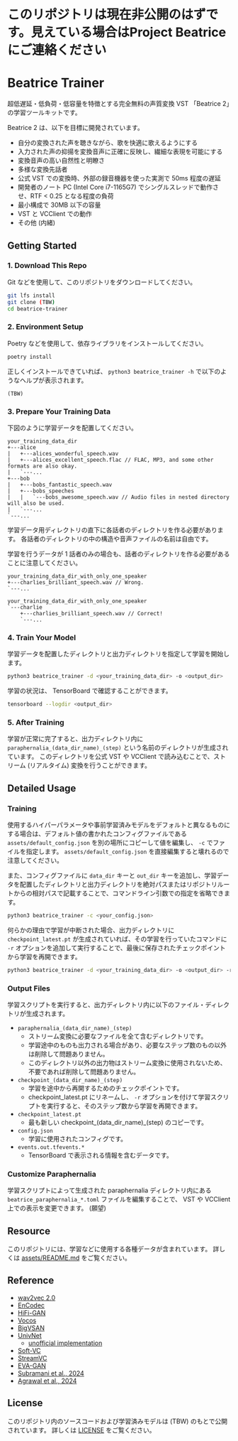 # このリポジトリは現在非公開のはずです。見えている場合はProject Beatriceにご連絡ください

# Beatrice Trainer

超低遅延・低負荷・低容量を特徴とする完全無料の声質変換 VST 「Beatrice 2」の学習ツールキットです。

Beatrice 2 は、以下を目標に開発されています。

* 自分の変換された声を聴きながら、歌を快適に歌えるようにする
* 入力された声の抑揚を変換音声に正確に反映し、繊細な表現を可能にする
* 変換音声の高い自然性と明瞭さ
* 多様な変換先話者
* 公式 VST での変換時、外部の録音機器を使った実測で 50ms 程度の遅延
* 開発者のノート PC (Intel Core i7-1165G7) でシングルスレッドで動作させ、RTF < 0.25 となる程度の負荷
* 最小構成で 30MB 以下の容量
* VST と VCClient での動作
* その他 (内緒)

## Getting Started

### 1. Download This Repo

Git などを使用して、このリポジトリをダウンロードしてください。

```sh
git lfs install
git clone (TBW)
cd beatrice-trainer
```

### 2. Environment Setup

Poetry などを使用して、依存ライブラリをインストールしてください。
```sh
poetry install
```

正しくインストールできていれば、 `python3 beatrice_trainer -h` で以下のようなヘルプが表示されます。

```
(TBW)
```

### 3. Prepare Your Training Data

下図のように学習データを配置してください。

```
your_training_data_dir
+---alice
|   +---alices_wonderful_speech.wav
|   +---alices_excellent_speech.flac // FLAC, MP3, and some other formats are also okay.
|   `---...
+---bob
|   +---bobs_fantastic_speech.wav
|   +---bobs_speeches
|   |   `---bobs_awesome_speech.wav // Audio files in nested directory will also be used.
|   `---...
`---...
```

学習データ用ディレクトリの直下に各話者のディレクトリを作る必要があります。
各話者のディレクトリの中の構造や音声ファイルの名前は自由です。

学習を行うデータが 1 話者のみの場合も、話者のディレクトリを作る必要があることに注意してください。

```
your_training_data_dir_with_only_one_speaker
+---charlies_brilliant_speech.wav // Wrong.
`---...
```

```
your_training_data_dir_with_only_one_speaker
`---charlie
    +---charlies_brilliant_speech.wav // Correct!
    `---...
```

### 4. Train Your Model

学習データを配置したディレクトリと出力ディレクトリを指定して学習を開始します。

```sh
python3 beatrice_trainer -d <your_training_data_dir> -o <output_dir>
```

学習の状況は、 TensorBoard で確認することができます。

```sh
tensorboard --logdir <output_dir>
```

### 5. After Training

学習が正常に完了すると、出力ディレクトリ内に `paraphernalia_(data_dir_name)_(step)` という名前のディレクトリが生成されています。
このディレクトリを公式 VST や VCClient で読み込むことで、ストリーム (リアルタイム) 変換を行うことができます。

## Detailed Usage

### Training

使用するハイパーパラメータや事前学習済みモデルをデフォルトと異なるものにする場合は、デフォルト値の書かれたコンフィグファイルである `assets/default_config.json` を別の場所にコピーして値を編集し、 `-c` でファイルを指定します。
`assets/default_config.json` を直接編集すると壊れるので注意してください。

また、コンフィグファイルに `data_dir` キーと `out_dir` キーを追加し、学習データを配置したディレクトリと出力ディレクトリを絶対パスまたはリポジトリルートからの相対パスで記載することで、コマンドライン引数での指定を省略できます。

```sh
python3 beatrice_trainer -c <your_config.json>
```

何らかの理由で学習が中断された場合、出力ディレクトリに `checkpoint_latest.pt` が生成されていれば、その学習を行っていたコマンドに `-r` オプションを追加して実行することで、最後に保存されたチェックポイントから学習を再開できます。

```sh
python3 beatrice_trainer -d <your_training_data_dir> -o <output_dir> -r
```

### Output Files

学習スクリプトを実行すると、出力ディレクトリ内に以下のファイル・ディレクトリが生成されます。

* `paraphernalia_(data_dir_name)_(step)`
  * ストリーム変換に必要なファイルを全て含むディレクトリです。
  * 学習途中のものも出力される場合があり、必要なステップ数のもの以外は削除して問題ありません。
  * このディレクトリ以外の出力物はストリーム変換に使用されないため、不要であれば削除して問題ありません。
* `checkpoint_(data_dir_name)_(step)`
  * 学習を途中から再開するためのチェックポイントです。
  * checkpoint_latest.pt にリネームし、 `-r` オプションを付けて学習スクリプトを実行すると、そのステップ数から学習を再開できます。
* `checkpoint_latest.pt`
  * 最も新しい checkpoint_(data_dir_name)_(step) のコピーです。
* `config.json`
  * 学習に使用されたコンフィグです。
* `events.out.tfevents.*`
  * TensorBoard で表示される情報を含むデータです。

### Customize Paraphernalia

学習スクリプトによって生成された paraphernalia ディレクトリ内にある `beatrice_paraphernalia_*.toml` ファイルを編集することで、 VST や VCClient 上での表示を変更できます。 (願望)

## Resource

このリポジトリには、学習などに使用する各種データが含まれています。
詳しくは [assets/README.md](/assets/README.md) をご覧ください。

## Reference

* [wav2vec 2.0](https://github.com/facebookresearch/fairseq)
* [EnCodec](https://github.com/facebookresearch/encodec)
* [HiFi-GAN](https://github.com/jik876/hifi-gan)
* [Vocos](https://github.com/gemelo-ai/vocos)
* [BigVSAN](https://github.com/sony/bigvsan)
* [UnivNet](https://arxiv.org/abs/2106.07889)
  * [unofficial implementation](https://github.com/maum-ai/univnet)
* [Soft-VC](https://arxiv.org/abs/2111.02392)
* [StreamVC](https://arxiv.org/abs/2401.03078)
* [EVA-GAN](https://arxiv.org/abs/2402.00892)
* [Subramani et al., 2024](https://arxiv.org/abs/2309.14507)
* [Agrawal et al., 2024](https://arxiv.org/abs/2401.10460)

## License

このリポジトリ内のソースコードおよび学習済みモデルは (TBW) のもとで公開されています。
詳しくは [LICENSE](/LICENSE) をご覧ください。
